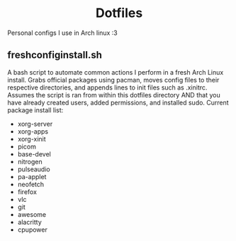 
<h1 align="center">Dotfiles</h1>                                             

Personal configs I use in Arch linux :3

## freshconfiginstall.sh
A bash script to automate common actions I perform in a fresh Arch Linux install. Grabs official packages using pacman, moves config files to their respective directories, and appends lines to init files such as .xinitrc. Assumes the script is ran from within this dotfiles directory AND that you have already created users, added permissions, and installed sudo. Current package install list: 

* xorg-server
* xorg-apps
* xorg-xinit
* picom
* base-devel
* nitrogen
* pulseaudio
* pa-applet
* neofetch
* firefox
* vlc
* git
* awesome
* alacritty
* cpupower
